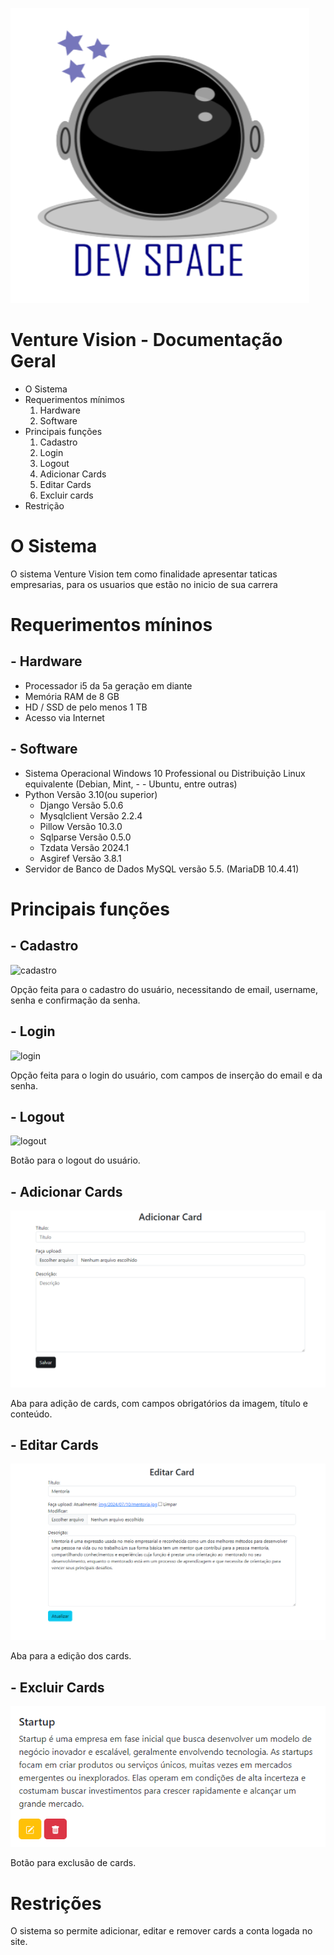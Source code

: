 ![sapcelogo](./img/logo.png)


# Venture Vision - Documentação Geral 
- O Sistema
- Requerimentos mínimos
   1. Hardware 
   2. Software
- Principais funções
   1. Cadastro
   2. Login
   3. Logout
   4. Adicionar Cards
   5. Editar Cards
   6. Excluir cards
- Restrição

# O Sistema

O sistema Venture Vision tem como finalidade apresentar taticas empresarias, para os usuarios que estão no inicio de sua carrera

# Requerimentos míninos

## - Hardware
- Processador i5 da 5a geração em diante
- Memória RAM de 8 GB
- HD / SSD de pelo menos 1 TB
- Acesso via Internet
## - Software
- Sistema Operacional Windows 10 Professional ou Distribuição Linux equivalente (Debian, Mint, - - Ubuntu, entre outras)
- Python Versão 3.10(ou superior)
  - Django Versão 5.0.6
  - Mysqlclient Versão 2.2.4
  - Pillow Versão 10.3.0
  - Sqlparse Versão 0.5.0
  - Tzdata Versão 2024.1
  - Asgiref Versão 3.8.1
- Servidor de Banco de Dados MySQL versão 5.5. (MariaDB 10.4.41)

# Principais funções

## - Cadastro
![cadastro](./img/cadastro.png)

Opção feita para o cadastro do usuário, necessitando de email, username, senha e confirmação da senha.

## - Login

![login](./img/login.png)

Opção feita para o login do usuário, com campos de inserção do email e da senha.

## - Logout

![logout](./img/logout.png)

Botão para o logout do usuário.

## - Adicionar Cards

![addcard](./img/addcard.png)

Aba para adição de cards, com campos obrigatórios da imagem, título e conteúdo.

## - Editar Cards

![editarcard](./img/editarcard.png)

Aba para a edição dos cards.

## - Excluir Cards

![excluircards](./img/excluircards.png)

Botão para exclusão de cards.

# Restrições

O sistema so permite adicionar, editar e remover cards a conta logada no site.

